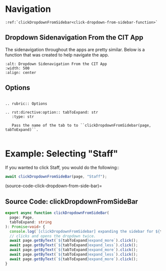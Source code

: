 
# Navigation

```{eval-rst}
:ref:`clickDropdownFromSidebar<click-dropdown-from-sidebar-function>`
```


## Dropdown Sidenavigation From the CIT App

The sidenavigation throughout the apps are pretty similar. Below is a function that was created to help navigate the app. 

```{image} ../../_static/solo_app/Universal/navigation/image.png
:alt: Dropdown Sidenavigation From the CIT App
:width: 500
:align: center
```


## Options

```{eval-rst}

.. rubric:: Options

.. rst:directive:option:: tabToExpand: str
   :type: str

   Pass the name of the tab to to ``clickDropdownFromSidebar(page, tabToExpand)``. 
   
```  

# Example: Selecting "Staff"

If you wanted to click Staff, you would do the following::

```typescript
await clickDropdownFromSideBar(page, "Staff");
```

(source-code-click-dropdown-from-side-bar)=
## Source Code: clickDropdownFromSideBar


```typescript
export async function clickDropdownFromSideBar(
  page: Page,
  tabToExpand: string
): Promise<void> {
  console.log(`[clickDropdownFromSidebar] expanding the sidebar for ${tabToExpand}`);
  // clicks and opens the dropdown twice.
  await page.getByText(`${tabToExpand}expand_more`).click();
  await page.getByText(`${tabToExpand}expand_less`).click();
  await page.getByText(`${tabToExpand}expand_more`).click();
  await page.getByText(`${tabToExpand}expand_less`).click();
  await page.getByText(`${tabToExpand}expand_more`).click();
}
```

